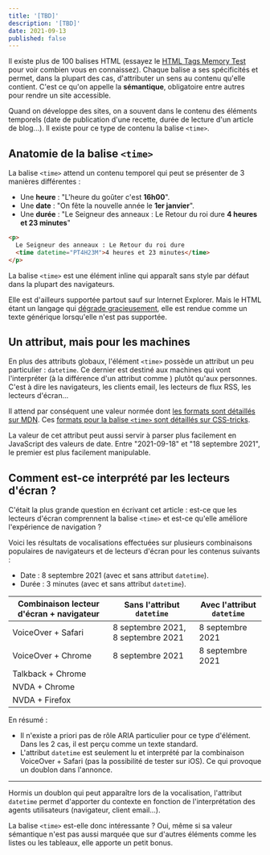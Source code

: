 ```yaml
---
title: '[TBD]'
description: '[TBD]'
date: 2021-09-13
published: false
---
```


Il existe plus de 100 balises HTML (essayez le [HTML Tags Memory Test](https://codepen.io/plfstr/full/zYqQeRw) pour voir combien vous en connaissez). Chaque balise a ses spécificités et permet, dans la plupart des cas, d'attributer un sens au contenu qu'elle contient. C'est ce qu'on appelle la **sémantique**, obligatoire entre autres pour rendre un site accessible.

Quand on développe des sites, on a souvent dans le contenu des éléments temporels (date de publication d'une recette, durée de lecture d'un article de blog...). Il existe pour ce type de contenu la balise `<time>`.

## Anatomie de la balise `<time>`

La balise `<time>` attend un contenu temporel qui peut se présenter de 3 manières différentes :

- Une **heure** : "L'heure du goûter c'est **16h00**".
- Une **date** : "On fête la nouvelle année le **1er janvier**".
- Une **durée** : "Le Seigneur des anneaux : Le Retour du roi dure **4 heures et 23 minutes**"

```html
<p>
  Le Seigneur des anneaux : Le Retour du roi dure
  <time datetime="PT4H23M">4 heures et 23 minutes</time>
</p>
```

La balise `<time>` est une élément inline qui apparaît sans style par défaut dans la plupart des navigateurs.

Elle est d'ailleurs supportée partout sauf sur Internet Explorer. Mais le HTML étant un langage qui [dégrade gracieusement](https://developer.mozilla.org/fr/docs/Glossary/Graceful_degradation), elle est rendue comme un texte générique lorsqu'elle n'est pas supportée.

## Un attribut, mais pour les machines

En plus des attributs globaux, l'élément `<time>` possède un attribut un peu particulier : `datetime`. Ce dernier est destiné aux machines qui vont l'interpréter (à la différence d'un attribut comme ) plutôt qu'aux personnes. C'est à dire les navigateurs, les clients email, les lecteurs de flux RSS, les lecteurs d'écran...

Il attend par conséquent une valeur normée dont [les formats sont détaillés sur MDN](https://developer.mozilla.org/en-US/docs/Web/HTML/Element/time#valid_datetime_values). Ces [formats pour la balise `<time>` sont détaillés sur CSS-tricks](https://css-tricks.com/time-element/).

La valeur de cet attribut peut aussi servir à parser plus facilement en JavaScript des valeurs de date. Entre "2021-09-18" et "18 septembre 2021", le premier est plus facilement manipulable.

## Comment est-ce interprété par les lecteurs d'écran ?

C'était la plus grande question en écrivant cet article : est-ce que les lecteurs d'écran comprennent la balise `<time>` et est-ce qu'elle améliore l'expérience de navigation ?

Voici les résultats de vocalisations effectuées sur plusieurs combinaisons populaires de navigateurs et de lecteurs d'écran pour les contenus suivants :

- Date : 8 septembre 2021 (avec et sans attribut `datetime`).
- Durée : 3 minutes (avec et sans attribut `datetime`).

<div class="table-wrapper">

| Combinaison lecteur d'écran + navigateur | Sans l'attribut `datetime`         | Avec l'attribut `datetime` |
| ---------------------------------------- | ---------------------------------- | -------------------------- |
| VoiceOver + Safari                       | 8 septembre 2021, 8 septembre 2021 | 8 septembre 2021           |
| VoiceOver + Chrome                       | 8 septembre 2021                   | 8 septembre 2021           |
| Talkback + Chrome                        |                                    |                            |
| NVDA + Chrome                            |                                    |                            |
| NVDA + Firefox                           |                                    |                            |

</div>

En résumé :

- Il n'existe a priori pas de rôle ARIA particulier pour ce type d'élément. Dans les 2 cas, il est perçu comme un texte standard.
- L'attribut `datetime` est seulement lu et interprété par la combinaison VoiceOver + Safari (pas la possibilité de tester sur iOS). Ce qui provoque un doublon dans l'annonce.

---

Hormis un doublon qui peut apparaître lors de la vocalisation, l'attribut `datetime` permet d'apporter du contexte en fonction de l'interprétation des agents utilisateurs (navigateur, client email...).

La balise `<time>` est-elle donc intéressante ? Oui, même si sa valeur sémantique n'est pas aussi marquée que sur d'autres éléments comme les listes ou les tableaux, elle apporte un petit bonus.
